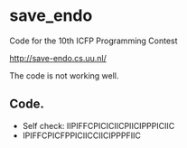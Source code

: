 save_endo
=========

Code for the 10th ICFP Programming Contest

http://save-endo.cs.uu.nl/

The code is not working well.


## Code.

* Self check: IIPIFFCPICICIICPIICIPPPICIIC
* IPIFFCPICFPPICIICCIICIPPPFIIC
